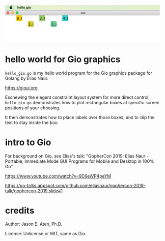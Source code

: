 ![Screenshot](/screenshot.png)

# hello world for Gio graphics

`hello_gio.go` is my hello world program for the
Gio graphics package for Golang by Elias Naur.

https://gioui.org

Eschewing the elegant constraint layout system for
more direct control, `hello_gio.go` demonstrates how to
plot rectangular boxes at specific screen positions of your choosing.

It then demonstrates how to place labels over those boxes, and to clip
the text to stay inside the box.

# intro to Gio

For background on Gio, see Elias's talk:
"GopherCon 2019: Elias Naur - Portable, Immediate Mode GUI Programs for Mobile and Desktop in 100% Go"

https://www.youtube.com/watch?v=9D6eWP4peYM

https://go-talks.appspot.com/github.com/eliasnaur/gophercon-2019-talk/gophercon-2019.slide#1

# credits

Author: Jason E. Aten, Ph.D.

License: Unlicense or MIT, same as Gio.

